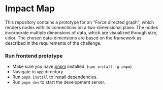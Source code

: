# Impact Map

This repository contains a prototype for an "Force directed graph", which renders nodes with its connections on a two-dimensional plane.
The nodes incorporate multiple dimensions of data, which are visualized through size, color.
The chosen data-dimensions are based on the framework as described in the requirements of the challenge.

### Run frontend prototype
- Make sure you have [pnpm](https://pnpm.io/) installed. (`npm install -g pnpm`)
- Navigate to `app` directory.
- Run `pnpm install` to install dependencies.
- Run `pnpm dev` to start the development server.